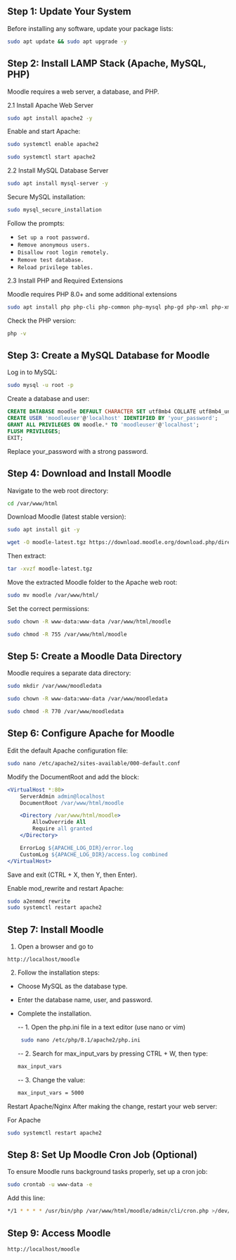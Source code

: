 ## Step 1: Update Your System

Before installing any software, update your package lists:

```bash
sudo apt update && sudo apt upgrade -y
```

## Step 2: Install LAMP Stack (Apache, MySQL, PHP)

Moodle requires a web server, a database, and PHP.

2.1 Install Apache Web Server

```bash
sudo apt install apache2 -y
```

Enable and start Apache:


```bash
sudo systemctl enable apache2
```

```bash
sudo systemctl start apache2
```

2.2 Install MySQL Database Server

```bash
sudo apt install mysql-server -y
```

Secure MySQL installation:

```bash
sudo mysql_secure_installation
```

Follow the prompts:

- `Set up a root password.`
- `Remove anonymous users.`
- `Disallow root login remotely.`
- `Remove test database.`
- `Reload privilege tables.`

2.3 Install PHP and Required Extensions

Moodle requires PHP 8.0+ and some additional extensions

```bash
sudo apt install php php-cli php-common php-mysql php-gd php-xml php-xmlrpc php-curl php-zip php-intl php-mbstring php-soap -y
```

Check the PHP version:

```bash
php -v
```
## Step 3: Create a MySQL Database for Moodle


Log in to MySQL:

```bash
sudo mysql -u root -p
```


Create a database and user:

```sql 
CREATE DATABASE moodle DEFAULT CHARACTER SET utf8mb4 COLLATE utf8mb4_unicode_ci;
CREATE USER 'moodleuser'@'localhost' IDENTIFIED BY 'your_password';
GRANT ALL PRIVILEGES ON moodle.* TO 'moodleuser'@'localhost';
FLUSH PRIVILEGES;
EXIT;
```

Replace your_password with a strong password.

## Step 4: Download and Install Moodle

Navigate to the web root directory:

```bash
cd /var/www/html
```

Download Moodle (latest stable version):


```bash
sudo apt install git -y
```

```bash
wget -O moodle-latest.tgz https://download.moodle.org/download.php/direct/stable403/moodle-latest-403.tgz
```

Then extract:

```bash
tar -xvzf moodle-latest.tgz
```



Move the extracted Moodle folder to the Apache web root:

```bash
sudo mv moodle /var/www/html/
```

Set the correct permissions:

```bash
sudo chown -R www-data:www-data /var/www/html/moodle
```

```bash
sudo chmod -R 755 /var/www/html/moodle
```

## Step 5: Create a Moodle Data Directory

Moodle requires a separate data directory:

```bash
sudo mkdir /var/www/moodledata
```

```bash
sudo chown -R www-data:www-data /var/www/moodledata
```

```bash
sudo chmod -R 770 /var/www/moodledata
```

## Step 6: Configure Apache for Moodle

Edit the default Apache configuration file:

```bash
sudo nano /etc/apache2/sites-available/000-default.conf
```

Modify the DocumentRoot and add the <Directory> block:

```apache
<VirtualHost *:80>
    ServerAdmin admin@localhost
    DocumentRoot /var/www/html/moodle

    <Directory /var/www/html/moodle>
        AllowOverride All
        Require all granted
    </Directory>

    ErrorLog ${APACHE_LOG_DIR}/error.log
    CustomLog ${APACHE_LOG_DIR}/access.log combined
</VirtualHost>

```

Save and exit (CTRL + X, then Y, then Enter).

Enable mod_rewrite and restart Apache:

```bash
sudo a2enmod rewrite
sudo systemctl restart apache2
```

## Step 7: Install Moodle

1. Open a browser and go to

```url
http://localhost/moodle
```


2. Follow the installation steps:
- Choose MySQL as the database type.
- Enter the database name, user, and password.
- Complete the installation.

  -- 1. Open the php.ini file in a text editor (use nano or vim)

  ```bash
   sudo nano /etc/php/8.1/apache2/php.ini
  ```
  -- 2. Search for max_input_vars by pressing CTRL + W, then type:

  ```bash
  max_input_vars
  ```

  -- 3. Change the value:

  ```bash
  max_input_vars = 5000
  ```
Restart Apache/Nginx
After making the change, restart your web server:

For Apache

```bash
sudo systemctl restart apache2
```
## Step 8: Set Up Moodle Cron Job (Optional)

To ensure Moodle runs background tasks properly, set up a cron job:

```bash
sudo crontab -u www-data -e
```



Add this line:

```bash
*/1 * * * * /usr/bin/php /var/www/html/moodle/admin/cli/cron.php >/dev/null 2>&1

```

## Step 9: Access Moodle

```url
http://localhost/moodle
```

